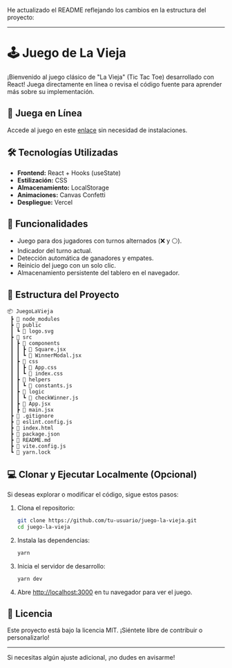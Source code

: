 He actualizado el README reflejando los cambios en la estructura del proyecto:

---

# 🕹️ Juego de La Vieja

¡Bienvenido al juego clásico de "La Vieja" (Tic Tac Toe) desarrollado con React! Juega directamente en línea o revisa el código fuente para aprender más sobre su implementación.

## 🚀 Juega en Línea

Accede al juego en este [enlace](https://juego-la-vieja-phi.vercel.app/) sin necesidad de instalaciones.

## 🛠️ Tecnologías Utilizadas

- **Frontend:** React + Hooks (useState)
- **Estilización:** CSS
- **Almacenamiento:** LocalStorage
- **Animaciones:** Canvas Confetti
- **Despliegue:** Vercel

## 📝 Funcionalidades

- Juego para dos jugadores con turnos alternados (❌ y ⚪).
- Indicador del turno actual.
- Detección automática de ganadores y empates.
- Reinicio del juego con un solo clic.
- Almacenamiento persistente del tablero en el navegador.

## 📂 Estructura del Proyecto

```plaintext
📦 JuegoLaVieja
 ┣ 📂 node_modules
 ┣ 📂 public
 ┃ ┗ 📜 logo.svg
 ┣ 📂 src
 ┃ ┣ 📂 components
 ┃ ┃ ┣ 📜 Square.jsx
 ┃ ┃ ┗ 📜 WinnerModal.jsx
 ┃ ┣ 📂 css
 ┃ ┃ ┣ 📜 App.css
 ┃ ┃ ┗ 📜 index.css
 ┃ ┣ 📂 helpers
 ┃ ┃ ┗ 📜 constants.js
 ┃ ┣ 📂 logic
 ┃ ┃ ┗ 📜 checkWinner.js
 ┃ ┣ 📜 App.jsx
 ┃ ┣ 📜 main.jsx
 ┣ 📜 .gitignore
 ┣ 📜 eslint.config.js
 ┣ 📜 index.html
 ┣ 📜 package.json
 ┣ 📜 README.md
 ┣ 📜 vite.config.js
 ┗ 📜 yarn.lock
```

## 💻 Clonar y Ejecutar Localmente (Opcional)

Si deseas explorar o modificar el código, sigue estos pasos:

1. Clona el repositorio:

   ```bash
   git clone https://github.com/tu-usuario/juego-la-vieja.git
   cd juego-la-vieja
   ```

2. Instala las dependencias:

   ```bash
   yarn
   ```

3. Inicia el servidor de desarrollo:

   ```bash
   yarn dev
   ```

4. Abre [http://localhost:3000](http://localhost:3000) en tu navegador para ver el juego.

## 📜 Licencia

Este proyecto está bajo la licencia MIT. ¡Siéntete libre de contribuir o personalizarlo!

---

Si necesitas algún ajuste adicional, ¡no dudes en avisarme!

